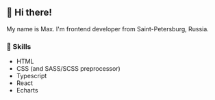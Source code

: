 ## 👋 Hi there! 

My name is Max. I'm frontend developer from Saint-Petersburg, Russia.

### 🔧 Skills

- HTML
- CSS (and SASS/SCSS preprocessor)
- Typescript
- React
- Echarts
